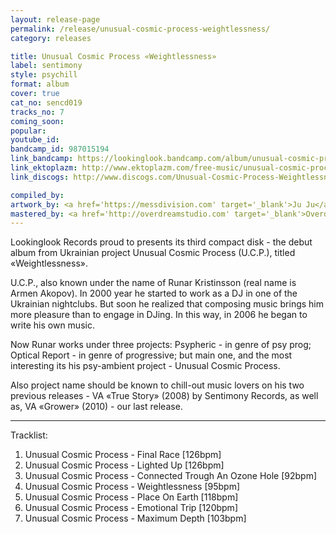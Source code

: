 ```yaml
---
layout: release-page
permalink: /release/unusual-cosmic-process-weightlessness/
category: releases

title: Unusual Cosmic Process ‎«Weightlessness»
label: sentimony
style: psychill
format: album
cover: true
cat_no: sencd019
tracks_no: 7
coming_soon: 
popular: 
youtube_id: 
bandcamp_id: 987015194
link_bandcamp: https://lookinglook.bandcamp.com/album/unusual-cosmic-process-weightlessness
link_ektoplazm: http://www.ektoplazm.com/free-music/unusual-cosmic-process-weightlessness
link_discogs: http://www.discogs.com/Unusual-Cosmic-Process-Weightlessness/release/2517434

compiled_by: 
artwork_by: <a href='https://messdivision.com' target='_blank'>Ju Ju</a>
mastered_by: <a href='http://overdreamstudio.com' target='_blank'>Overdream Studio</a>
---
```


Lookinglook Records proud to presents its third compact disk - the debut album from Ukrainian project Unusual Cosmic Process (U.C.P.), titled «Weightlessness».

U.C.P., also known under the name of Runar Kristinsson (real name is Armen Akopov). In 2000 year he started to work as a DJ in one of the Ukrainian nightclubs. But soon he realized that composing music brings him more pleasure than to engage in DJing. In this way, in 2006 he began to write his own music.

Now Runar works under three projects: Psypheric - in genre of psy prog; Optical Report - in genre of progressive; but main one, and the most interesting its his psy-ambient project - Unusual Cosmic Process.

Also project name should be known to chill-out music lovers on his two previous releases - VA «True Story» (2008) by Sentimony Records, as well as, VA «Grower» (2010) - our last release.

---
Tracklist:

01. Unusual Cosmic Process - Final Race [126bpm]
02. Unusual Cosmic Process - Lighted Up [126bpm]
03. Unusual Cosmic Process - Connected Trough An Ozone Hole [92bpm]
04. Unusual Cosmic Process - Weightlessness [95bpm]
05. Unusual Cosmic Process - Place On Earth [118bpm]
06. Unusual Cosmic Process - Emotional Trip [120bpm]
07. Unusual Cosmic Process - Maximum Depth [103bpm]
